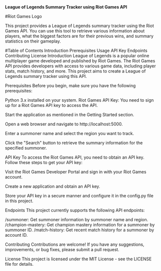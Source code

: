 **League of Legends Summary Tracker using Riot Games API**

#Riot Games Logo

This project provides a League of Legends summary tracker using the Riot Games API. You can use this tool to retrieve various information about players, what the biggest factors are for their previous wins, and summary statistics on their gameplay.

#Table of Contents
Introduction
Prerequisites
Usage
API Key
Endpoints
Contributing
License
Introduction
League of Legends is a popular online multiplayer game developed and published by Riot Games. The Riot Games API provides developers with access to various game data, including player stats, match history, and more. This project aims to create a League of Legends summary tracker using this API.

Prerequisites
Before you begin, make sure you have the following prerequisites:

Python 3.x installed on your system.
Riot Games API Key: You need to sign up for a Riot Games API key to access the API.

Start the application as mentioned in the Getting Started section.

Open a web browser and navigate to http://localhost:5000.

Enter a summoner name and select the region you want to track.

Click the "Search" button to retrieve the summary information for the specified summoner.

API Key
To access the Riot Games API, you need to obtain an API key. Follow these steps to get your API key:

Visit the Riot Games Developer Portal and sign in with your Riot Games account.

Create a new application and obtain an API key.

Store your API key in a secure manner and configure it in the config.py file in this project.

Endpoints
This project currently supports the following API endpoints:

/summoner: Get summoner information by summoner name and region.
/champion-mastery: Get champion mastery information for a summoner by summoner ID.
/match-history: Get recent match history for a summoner by account ID.

Contributing
Contributions are welcome! If you have any suggestions, improvements, or bug fixes, please submit a pull request.

License
This project is licensed under the MIT License - see the LICENSE file for details.
